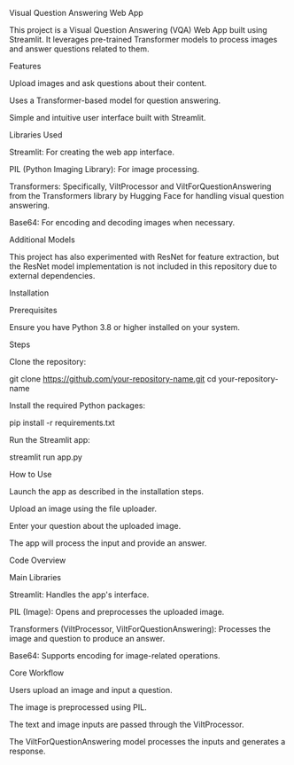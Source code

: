 Visual Question Answering Web App

This project is a Visual Question Answering (VQA) Web App built using Streamlit. It leverages pre-trained Transformer models to process images and answer questions related to them.

Features

Upload images and ask questions about their content.

Uses a Transformer-based model for question answering.

Simple and intuitive user interface built with Streamlit.

Libraries Used

Streamlit: For creating the web app interface.

PIL (Python Imaging Library): For image processing.

Transformers: Specifically, ViltProcessor and ViltForQuestionAnswering from the Transformers library by Hugging Face for handling visual question answering.

Base64: For encoding and decoding images when necessary.

Additional Models

This project has also experimented with ResNet for feature extraction, but the ResNet model implementation is not included in this repository due to external dependencies.

Installation

Prerequisites

Ensure you have Python 3.8 or higher installed on your system.

Steps

Clone the repository:

git clone https://github.com/your-repository-name.git
cd your-repository-name

Install the required Python packages:

pip install -r requirements.txt

Run the Streamlit app:

streamlit run app.py

How to Use

Launch the app as described in the installation steps.

Upload an image using the file uploader.

Enter your question about the uploaded image.

The app will process the input and provide an answer.

Code Overview

Main Libraries

Streamlit: Handles the app's interface.

PIL (Image): Opens and preprocesses the uploaded image.

Transformers (ViltProcessor, ViltForQuestionAnswering): Processes the image and question to produce an answer.

Base64: Supports encoding for image-related operations.

Core Workflow

Users upload an image and input a question.

The image is preprocessed using PIL.

The text and image inputs are passed through the ViltProcessor.

The ViltForQuestionAnswering model processes the inputs and generates a response.
